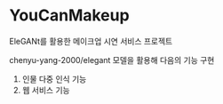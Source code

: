 # YouCanMakeup
EleGANt를 활용한 메이크업 시연 서비스 프로젝트

chenyu-yang-2000/elegant 모델을 활용해 다음의 기능 구현
1) 인물 다중 인식 기능
2) 웹 서비스 기능
